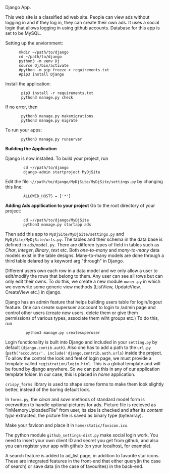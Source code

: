 Django App.


This web site is a classified ad web site. People can view ads without logging in and if they log in, they can create their own ads. It uses a social login 
that allows logging in using github accounts. Database for this app is set to be MySQL.


Setting up the enviornment:

          mkdir ~/path/to/django
          cd ~/path/to/django
          python3 -m venv Dj
          source Dj/bin/activate
          #python -m pip freeze > requirements.txt
          #pip3 install Django

Install the application:

           pip3 install -r requirements.txt
           python3 manage.py check

If no error, then

           python3 manage.py makemigrations
           python3 manage.py migrate
           
To run your apps:
           
           python3 manage.py runserver

__Building the Application__

Django is now installed. To build your project, run
            
            cd ~//path/to/django
            django-admin startproject MyDjSite
            
Edit the file `~//path/to/django/MyDjSite/MyDjSite/settings.py` by changing this line:
            
            ALLOWED_HOSTS = ['*']
            
__Adding Ads appllication to your project__
Go to the root directory of your project:

            cd ~//path/to/django/MyDjSite
            python3 manage.py startapp ads
Then add this app to `MyDjSite/MyDjSite/settings.py` and `MyDjSite/MyDjSite/urls.py`. The tables and their schema in the data base is defined 
in `ads/model.py`. There are differen types of field in tables such as _Char_, _Integer_, _Binary_, _text_ etc. Both _one-to-many_ and _many-to-many_ data models exist in the table designs. Many-to-many models are done through a third table delared by a keyword arg "through" in Django.

Different users own each row in a data model and we only allow a user to edit/modify the rows that belong to them. Any user can see all rows but can only 
edit their owns. To do this, we create a new module `owner.py` in which we overwrite some generic view methods (ListView, UpdateView, CreateView etc.) in 
django.

Django has an admin feature that helps building users table for login/logout feature. One can create supersuer acccount to login to /admin page and control 
other users (create new users, delete them or give them permissions of various types, associate them wiht groups etc.) To do this, run

             python3 manage.py createsuperuser 

Login functionality is built into Django and included in your `setting.py` by default (`django.contib.auth`). Also one has to add a path to the `url.py`
(`path('accounts/', include('django.contrib.auth.urls`) inside the project.
To allow the control the look and feel of login page, we must provide a template called `registration/login.html`. This is a global template and will be 
found by django anywhere. So we can put this in any of our application template folder. In our case, this is placed in _home_ application.

`crispy_forms` library is used to shape some forms to make them look slightly better, instead of the boring default look.

In `forms.py`, the _clean_ and _save_ methods of standard model form is overwritten to handle optional pictures for ads. Picture file is recieved as 
"InMemoryUploadedFile" from user, its size is checked and after its _content type_ extracted, the picture file is saved as binary type 
(bytearray).

Make your favicon and place it in `home/static/favicon.ico`.

The python module `github_settings-dist.py` make social login work. You need to insert your own client ID and secret you get from 
github, and also you can register your app with github (on your localhost, for example).

A search feature is added to ad_list page, in addition to favorite star icons. These are integrated features in the front-end that either query(in the case of search) or save data (in the case of favourites) in the back-end.

            


